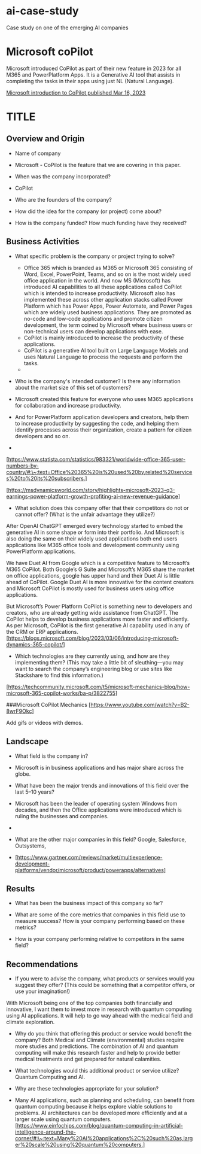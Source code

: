 # ai-case-study
 Case study on one of the emerging AI companies

# Microsoft coPilot
Microsoft introduced CoPilot as part of their new feature in 2023 for all M365 and PowerPlatform Apps. It is a Generative AI tool that assists in completing the tasks in their apps using just NL (Natural Language).

[Microsoft introduction to CoPilot published Mar 16, 2023](https://blogs.microsoft.com/blog/2023/03/16/introducing-microsoft-365-copilot-your-copilot-for-work/)

# TITLE

## Overview and Origin

* Name of company
* Microsoft - CoPilot is the feature that we are covering in this paper. 

* When was the company incorporated?
* CoPilot 

* Who are the founders of the company?

* How did the idea for the company (or project) come about?

* How is the company funded? How much funding have they received?

## Business Activities

* What specific problem is the company or project trying to solve?
	* Office 365 which is branded as M365 or Microsoft 365 consisting of Word, Excel, PowerPoint, Teams, and so on is the most widely used office application in the world. And now MS (Microsoft) has introduced AI capabilities to all these applications called CoPilot which is intended to increase productivity. Microsoft also has implemented these across other application stacks called Power Platform which has Power Apps, Power Automate, and Power Pages which are widely used business applications. They are promoted as no-code and low-code applications and promote citizen development, the term coined by Microsoft where business users or non-technical users can develop applications with ease. 
	* CoPilot is mainly introduced to increase the productivity of these applications. 
	* CoPilot is a generative AI tool built on Large Language Models and uses Natural Language to process the requests and perform the tasks. 
	* 


* Who is the company's intended customer? Is there any information about the market size of this set of customers?
* Microsoft created this feature for everyone who uses M365 applications for collaboration and increase productivity. 
* And for PowerPlatform application developers and creators, help them to increase productivity by suggesting the code, and helping them identify processes across their organization, create a pattern for citizen developers and so on.
* 
[https://www.statista.com/statistics/983321/worldwide-office-365-user-numbers-by-country/#:\~:text=Office%20365%20is%20used%20by,related%20services%20to%20its%20subscribers.]

[https://msdynamicsworld.com/story/highlights-microsoft-2023-q3-earnings-power-platform-growth-profiting-ai-new-revenue-guidance]

* What solution does this company offer that their competitors do not or cannot offer? (What is the unfair advantage they utilize?)

After OpenAI ChatGPT emerged every technology started to embed the generative AI in some shape or form into their portfolio. And Microsoft is also doing the same on their widely used applications both end users applications like M365 office tools and development community using PowerPlatform applications. 

We have Duet AI from Google which is a competitive feature to Microsoft’s  M365 CoPilot. Both Google’s G Suite and Microsoft’s M365 share the market on office applications, google has upper hand and their Duet AI is little ahead of CoPilot. Google Duet AI is more innovative for the content creators and Microsoft CoPilot is mostly used for business users using office applications. 


But Microsoft’s Power Platform CoPilot is something new to developers and creators, who are already getting wide assistance from ChatGPT. The CoPilot helps to develop business applications more faster and efficiently. As per Microsoft, CoPilot is the first generative AI capability used in any of the CRM or ERP applications. [https://blogs.microsoft.com/blog/2023/03/06/introducing-microsoft-dynamics-365-copilot/]


* Which technologies are they currently using, and how are they implementing them? (This may take a little bit of sleuthing&mdash;you may want to search the company’s engineering blog or use sites like Stackshare to find this information.)

[https://techcommunity.microsoft.com/t5/microsoft-mechanics-blog/how-microsoft-365-copilot-works/ba-p/3822755]

###Microsoft CoPilot Mechanics
[https://www.youtube.com/watch?v=B2-8wrF9Okc]



Add gifs or videos with demos. 

## Landscape

* What field is the company in?
* Microsoft is in business applications and has major share across the globe.

* What have been the major trends and innovations of this field over the last 5&ndash;10 years?
* Microsoft has been the leader of operating system Windows from decades, and then the Office applications were introduced which is ruling the businesses and companies. 
* 
* What are the other major companies in this field?
	Google, Salesforce, Outsystems, 
* [https://www.gartner.com/reviews/market/multiexperience-development-platforms/vendor/microsoft/product/powerapps/alternatives]

## Results

* What has been the business impact of this company so far?




* What are some of the core metrics that companies in this field use to measure success? How is your company performing based on these metrics?



* How is your company performing relative to competitors in the same field?



## Recommendations

* If you were to advise the company, what products or services would you suggest they offer? (This could be something that a competitor offers, or use your imagination!)

With Microsoft being one of the top companies both financially and innovative, I want them to invest more in research with quantum computing using AI applications. It will help to go way ahead with the medical field and climate exploration. 


* Why do you think that offering this product or service would benefit the company?
Both Medical and Climate (environmental) studies require more studies and predictions.  The combination of AI and quantum computing will make this research faster and help to provide better medical treatments and get prepared for natural calamities. 


* What technologies would this additional product or service utilize?
Quantum Computing and AI. 


* Why are these technologies appropriate for your solution?
* Many AI applications, such as planning and scheduling, can benefit from quantum computing because it helps explore viable solutions to problems. AI architectures can be developed more efficiently and at a larger scale using quantum computers.
[https://www.einfochips.com/blog/quantum-computing-in-artificial-intelligence-around-the-corner/#:\~:text=Many%20AI%20applications%2C%20such%20as,larger%20scale%20using%20quantum%20computers.]